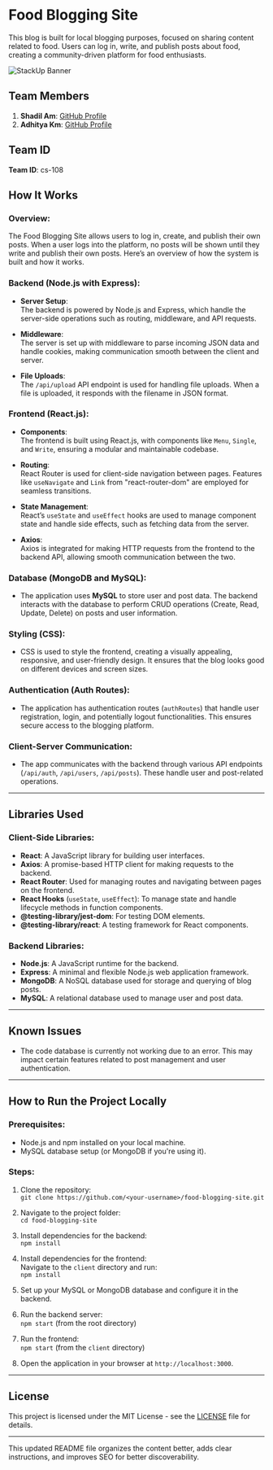# Food Blogging Site

This blog is built for local blogging purposes, focused on sharing content related to food. Users can log in, write, and publish posts about food, creating a community-driven platform for food enthusiasts.

![StackUp Banner](https://tinkerhub.frappe.cloud/files/stackup%20banner.jpeg)

## Team Members
1. **Shadil Am**: [GitHub Profile](https://github.com/shadil-rayyan)
2. **Adhitya Km**: [GitHub Profile](https://github.com/Adhithyakm)

## Team ID
**Team ID**: cs-108

## How It Works

### Overview:
The Food Blogging Site allows users to log in, create, and publish their own posts. When a user logs into the platform, no posts will be shown until they write and publish their own posts. Here’s an overview of how the system is built and how it works.

### Backend (Node.js with Express):
- **Server Setup**:  
  The backend is powered by Node.js and Express, which handle the server-side operations such as routing, middleware, and API requests.
  
- **Middleware**:  
  The server is set up with middleware to parse incoming JSON data and handle cookies, making communication smooth between the client and server.

- **File Uploads**:  
  The `/api/upload` API endpoint is used for handling file uploads. When a file is uploaded, it responds with the filename in JSON format.

### Frontend (React.js):
- **Components**:  
  The frontend is built using React.js, with components like `Menu`, `Single`, and `Write`, ensuring a modular and maintainable codebase.
  
- **Routing**:  
  React Router is used for client-side navigation between pages. Features like `useNavigate` and `Link` from "react-router-dom" are employed for seamless transitions.

- **State Management**:  
  React’s `useState` and `useEffect` hooks are used to manage component state and handle side effects, such as fetching data from the server.

- **Axios**:  
  Axios is integrated for making HTTP requests from the frontend to the backend API, allowing smooth communication between the two.

### Database (MongoDB and MySQL):
- The application uses **MySQL** to store user and post data. The backend interacts with the database to perform CRUD operations (Create, Read, Update, Delete) on posts and user information.

### Styling (CSS):
- CSS is used to style the frontend, creating a visually appealing, responsive, and user-friendly design. It ensures that the blog looks good on different devices and screen sizes.

### Authentication (Auth Routes):
- The application has authentication routes (`authRoutes`) that handle user registration, login, and potentially logout functionalities. This ensures secure access to the blogging platform.

### Client-Server Communication:
- The app communicates with the backend through various API endpoints (`/api/auth`, `/api/users`, `/api/posts`). These handle user and post-related operations.

---

## Libraries Used

### Client-Side Libraries:
- **React**: A JavaScript library for building user interfaces.
- **Axios**: A promise-based HTTP client for making requests to the backend.
- **React Router**: Used for managing routes and navigating between pages on the frontend.
- **React Hooks** (`useState`, `useEffect`): To manage state and handle lifecycle methods in function components.
- **@testing-library/jest-dom**: For testing DOM elements.
- **@testing-library/react**: A testing framework for React components.

### Backend Libraries:
- **Node.js**: A JavaScript runtime for the backend.
- **Express**: A minimal and flexible Node.js web application framework.
- **MongoDB**: A NoSQL database used for storage and querying of blog posts.
- **MySQL**: A relational database used to manage user and post data.

---

## Known Issues
- The code database is currently not working due to an error. This may impact certain features related to post management and user authentication.

---

## How to Run the Project Locally

### Prerequisites:
- Node.js and npm installed on your local machine.
- MySQL database setup (or MongoDB if you're using it).
  
### Steps:
1. Clone the repository:  
   `git clone https://github.com/<your-username>/food-blogging-site.git`

2. Navigate to the project folder:  
   `cd food-blogging-site`

3. Install dependencies for the backend:  
   `npm install`

4. Install dependencies for the frontend:  
   Navigate to the `client` directory and run:  
   `npm install`

5. Set up your MySQL or MongoDB database and configure it in the backend.

6. Run the backend server:  
   `npm start` (from the root directory)

7. Run the frontend:  
   `npm start` (from the `client` directory)

8. Open the application in your browser at `http://localhost:3000`.

---

## License
This project is licensed under the MIT License - see the [LICENSE](LICENSE) file for details.

---

This updated README file organizes the content better, adds clear instructions, and improves SEO for better discoverability.
